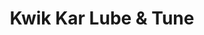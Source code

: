 ---
title: "Kwik Kar Lube & Tune"
url: /houston/kwik-kar-lube-and-tune-washington-avenue/
shop: car repair
---